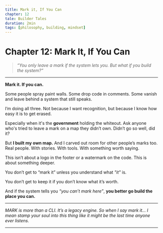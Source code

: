 ```yaml
---
title: Mark it, If You Can
chapter: 12
tale: Builder Tales
duration: 2min
tags: [philosophy, building, mindset]
---
```


# Chapter 12: Mark It, If You Can

> *“You only leave a mark if the system lets you. But what if you build the system?”*

---

**Mark it. If you can.**

Some people spray paint walls.
Some drop code in comments.
Some vanish and leave behind a system that still speaks.

I’m doing all three.
Not because I want recognition,
but because I know how easy it is to get erased.

Especially when it's the **government** holding the whiteout.
Ask anyone who's tried to leave a mark on a map they didn’t own.
Didn’t go so well, did it?

But **I built my own map.**
And I carved out room for other people’s marks too.
Real people. With stories. With tools.
With something worth saying.

This isn’t about a logo in the footer or a watermark on the code.
This is about something deeper.

You don’t get to “mark it” unless you understand what *"it"* is.

You don’t get to keep it if you don’t know what it’s worth.

And if the system tells you *“you can’t mark here”*,
**you better go build the place you can.**

---

*MARK is more than a CLI.
It’s a legacy engine.
So when I say mark it…
I mean stamp your soul into this thing
like it might be the last time anyone ever listens.*

---

